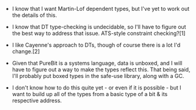 * I know that I want Martin-Lof dependent types, but I've yet to work out the
  details of this.

* I know that DT type-checking is undecidable, so I'll have to figure out the
  best way to address that issue. ATS-style constraint checking?[1]

* I like Cayenne's approach to DTs, though of course there is a lot I'd
  change.[2]

* Given that PureBit is a systems language, data is unboxed, and I will have
  to figure out a way to make the types reflect this. That being said, I'll
  probably put boxed types in the safe-use library, along with a GC.

* I don't know how to do this quite yet - or even if it is possible - but I want
  to build up all of the types from a basic type of a bit & its respective address.
